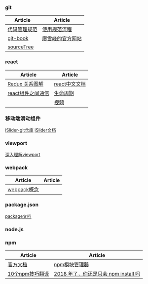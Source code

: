 ### git
| Article | Article |
| - | - |
| [代码管理规范](https://www.jianshu.com/p/74268bf8c270) | [使用规范流程](http://www.ruanyifeng.com/blog/2015/08/git-use-process.html) |
| [git-book](https://git-scm.com/book/zh/v2) | [廖雪峰的官方网站](https://www.liaoxuefeng.com/wiki/0013739516305929606dd18361248578c67b8067c8c017b000)|
| [sourceTree](https://www.cnblogs.com/tian-xie/p/6264104.html) | |

### react
| Article | Article |
| - | - |
| [Redux 关系图解](https://segmentfault.com/a/1190000011473973) | [react中文文档](https://react.docschina.org/) |
| [react组件之间通信](http://taobaofed.org/blog/2016/11/17/react-components-communication/) | [生命周期](https://segmentfault.com/a/1190000016617400#articleHeader2) |
|  | [视频](https://egghead.io/lessons/react-redux-the-single-immutable-state-tree) |

### 移动端滑动组件
[iSlider-git仓库](https://github.com/BE-FE/iSlider)
[iSlider文档](http://eux.baidu.com/iSlider/demo/index_chinese.html)

### viewport
[深入理解viewport](https://www.cnblogs.com/2050/p/3877280.html)

### webpack
| Article | Article |
| - | - |
| [webpack概念](https://webpack.docschina.org/concepts/) | |

### package.json
[package文档](https://github.com/ruanyf/jstutorial/blob/gh-pages/nodejs/packagejson.md)

### node.js

### npm
| Article | Article |
| - | - |
|[官方文档](https://docs.npmjs.com/cli/init)|[npm模块管理器](http://javascript.ruanyifeng.com/nodejs/npm.html)|
|[10个npm技巧翻译](https://www.tuicool.com/articles/veERRje)|[2018 年了，你还是只会 npm install 吗](https://juejin.im/post/5ab3f77df265da2392364341)|

